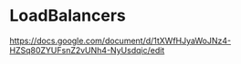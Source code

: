 # LoadBalancers
https://docs.google.com/document/d/1tXWfHJyaWoJNz4-HZSq80ZYUFsnZ2vUNh4-NyUsdqic/edit
